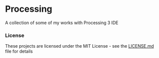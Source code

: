 # Processing
A collection of some of my works with Processing 3 IDE

### License
These projects are licensed under the MIT License - see the [LICENSE.md](LICENSE.md) file for details
